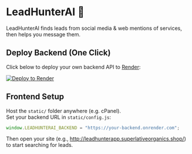 # LeadHunterAI 🚀

LeadHunterAI finds leads from social media & web mentions of services, then helps you message them.

## Deploy Backend (One Click)
Click below to deploy your own backend API to [Render](https://render.com):

[![Deploy to Render](https://render.com/images/deploy-to-render-button.svg)](https://render.com/deploy)

## Frontend Setup
Host the `static/` folder anywhere (e.g. cPanel).  
Set your backend URL in `static/config.js`:

```js
window.LEADHUNTERAI_BACKEND = "https://your-backend.onrender.com";
```

Then open your site (e.g., http://leadhunterapp.superlativeorganics.shop/) to start searching for leads.
